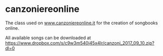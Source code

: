 canzoniereonline
================

The class used on www.canzoniereonline.it for the creation of songbooks online.

All available songs can be downloaded at https://www.dropbox.com/s/c9w3m540j45x4lr/canzoni_2017_09_10.zip?dl=0
